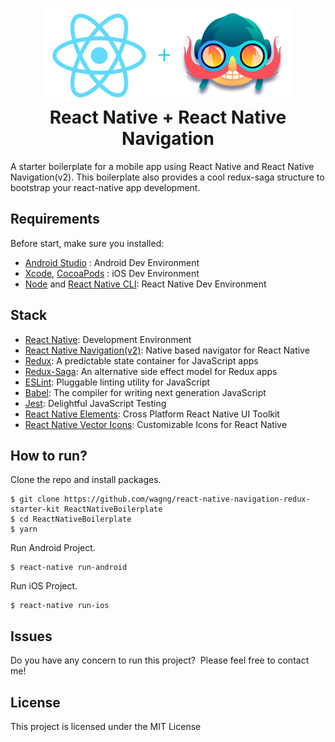 <h1 align="center">
  <img src="logo.png"/><br>
  React Native + React Native Navigation
</h1>

A starter boilerplate for a mobile app using React Native and React Native Navigation(v2). This boilerplate also provides a cool redux-saga structure to bootstrap your react-native app development.

## Requirements
Before start, make sure you installed:
- [Android Studio](https://developer.android.com/studio/index.html) : Android Dev Environment
- [Xcode](https://developer.apple.com/xcode/), [CocoaPods](https://cocoapods.org/) : iOS Dev Environment
- [Node](https://nodejs.org) and [React Native CLI](http://facebook.github.io/react-native/docs/getting-started.html): React Native Dev Environment

## Stack
- [React Native](https://facebook.github.io/react-native/): Development Environment
- [React Native Navigation(v2)](https://github.com/wix/react-native-navigation): Native based navigator for React Native
- [Redux](http://redux.js.org/): A predictable state container for JavaScript apps
- [Redux-Saga](https://redux-saga.js.org/docs/api/): An alternative side effect model for Redux apps
- [ESLint](https://eslint.org/): Pluggable linting utility for JavaScript
- [Babel](http://babeljs.io/): The compiler for writing next generation JavaScript
- [Jest](https://jestjs.io/): Delightful JavaScript Testing
- [React Native Elements](https://react-native-training.github.io/react-native-elements/): Cross Platform React Native UI Toolkit
- [React Native Vector Icons](https://oblador.github.io/react-native-vector-icons/): Customizable Icons for React Native

## How to run?

Clone the repo and install packages.
```shell
$ git clone https://github.com/wagng/react-native-navigation-redux-starter-kit ReactNativeBoilerplate
$ cd ReactNativeBoilerplate
$ yarn
```

Run Android Project.
```shell
$ react-native run-android
```

Run iOS Project.
```shell
$ react-native run-ios
```

## Issues

Do you have any concern to run this project?&nbsp;&nbsp;Please feel free to contact me!

## License

This project is licensed under the MIT License
